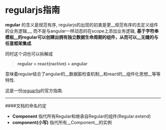 # regularjs指南



__regular__ 的含义是规范有序, regularjs的出现的初衷是更__规范有序的去定义组件的业务逻辑__, 而不是与angular一样动态的在scope上添加业务逻辑, __基于字符串模板__的regular可以创建出拥有独立数据生命周期的组件，从而可以__无缝的与任意框架集成__.

同时这个词也可以拆解成

> __regular = react(ractive) + angular__

意味着regular结合了angular的__数据脏检查机制__和react的__组件化思想__等等特性.


这是一份[reguarljs](https://github.com/regularjs/regular)的官方指南.



-----------

####文档的命名约定

* __Component__  指代所有Regular和继承自Regular的组件(Regular.extend)
* __component(小写)__  指代所有__Component__的实例








